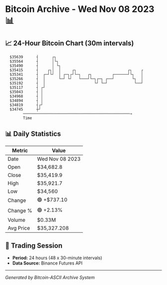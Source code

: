 # Bitcoin Archive - Wed Nov 08 2023 📊

## 📈 24-Hour Bitcoin Chart (30m intervals)

```
  $35639      ┤      ┌┐                                        
  $35564      ┤      │└┐                                       
  $35490      ┤      │ └┐                                      
  $35415      ┤    ┌┐│  │     ┌┐                       ┌┐    ┌ 
  $35341      ┤  ┌─┘└┘  │ ┌─┐┌┘└─┐   ┌┐         ┌──────┘└┐   │ 
  $35266      ┤  │      └─┘ └┘   └───┘└─┐┌─┐ ┌──┘        └┐  │ 
  $35192      ┤  │                      └┘ └─┘            └──┘ 
  $35117      ┤ ┌┘                                             
  $35043      ┤ │                                              
  $34968      ┤ │                                              
  $34894      ┤ │                                              
  $34819      ┤┌┘                                              
  $34745      ┼┘                                               
        ────────────────────────────────────────────────→
        Time
```

## 📊 Daily Statistics

| Metric | Value |
|--------|-------|
| Date | Wed Nov 08 2023 |
| Open | $34,682.8 |
| Close | $35,419.9 |
| High | $35,921.7 |
| Low | $34,560 |
| Change | 🟢 +$737.10 |
| Change % | 🟢 +2.13% |
| Volume | $0.33M |
| Avg Price | $35,327.208 |

## 📅 Trading Session

- **Period:** 24 hours (48 x 30-minute intervals)
- **Data Source:** Binance Futures API

---
*Generated by Bitcoin-ASCII Archive System*

